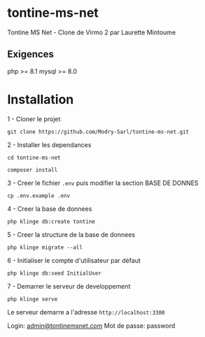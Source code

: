 # tontine-ms-net
Tontine MS Net - Clone de Virmo 2 par Laurette Mintoume

## Exigences
php >= 8.1
mysql >= 8.0

# Installation

1 - Cloner le projet 

```shell
git clone https://github.com/Modry-Sarl/tontine-ms-net.git
```

2 - Installer les dependances

```shell
cd tontine-ms-net

composer install
```

3 - Creer le fichier `.env` puis modifier la section BASE DE DONNES

```shell
cp .env.example .env
```

4 - Creer la base de donnees

```shell
php klinge db:create tontine
```

5 - Creer la structure de la base de donnees

```shell
php klinge migrate --all
```

6 - Initialiser le compte d'utilisateur par défaut 

```shell
php klinge db:seed InitialUser
```

7 - Demarrer le serveur de developpement

```shell
php klinge serve
```

Le serveur demarre a l'adresse `http://localhost:3300`

Login: admin@tontinemsnet.com 
Mot de passe: password